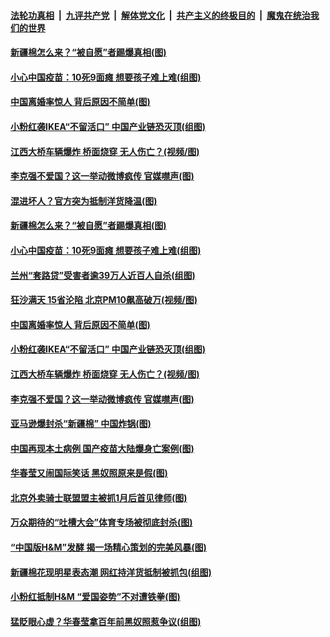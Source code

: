 

####  [法轮功真相](../../../../basic/blob/master/README.md?t=03292031) &nbsp;|&nbsp; [九评共产党](../../../../9ping.md/blob/master/README.md?t=03292031) &nbsp;|&nbsp; [解体党文化](../../../../jtdwh.md/blob/master/README.md?t=03292031)  &nbsp;|&nbsp; [共产主义的终极目的](../../../../gczydzjmd.md/blob/master/README.md?t=03292031) &nbsp;|&nbsp; [魔鬼在统治我们的世界](../../../../mgztzwmdsj.md/blob/master/README.md?t=03292031) 

#### [新疆棉怎么来？“被自愿”者踢爆真相(图)](../pages/p1/967046.md?t=03292031) 

#### [小心中国疫苗：10死9面瘫 想要孩子难上难(组图)](../pages/p1/967026.md?t=03292031) 

#### [中国离婚率惊人 背后原因不简单(图)](../pages/p1/966974.md?t=03292031) 

#### [小粉红袭IKEA“不留活口” 中国产业链恐灭顶(组图)](../pages/p1/966963.md?t=03292031) 

#### [江西大桥车辆爆炸 桥面烧穿 无人伤亡？(视频/图)](../pages/p1/966968.md?t=03292031) 

#### [李克强不爱国？这一举动微博疯传 官媒噤声(图)](../pages/p1/966955.md?t=03292031) 

#### [混进坏人？官方突为抵制洋货降温(图)](../pages/p1/967100.md?t=03292031) 


#### [新疆棉怎么来？“被自愿”者踢爆真相(图)](../pages/p1/967046.md?t=03292031) 

#### [小心中国疫苗：10死9面瘫 想要孩子难上难(组图)](../pages/p1/967026.md?t=03292031) 

#### [兰州“套路贷”受害者逾39万人近百人自杀(组图)](../pages/p1/967082.md?t=03292031) 

#### [狂沙满天 15省沦陷 北京PM10飙高破万(视频/图)](../pages/p1/967044.md?t=03292031) 

#### [中国离婚率惊人 背后原因不简单(图)](../pages/p1/966974.md?t=03292031) 

#### [小粉红袭IKEA“不留活口” 中国产业链恐灭顶(组图)](../pages/p1/966963.md?t=03292031) 

#### [江西大桥车辆爆炸 桥面烧穿 无人伤亡？(视频/图)](../pages/p1/966968.md?t=03292031) 

#### [李克强不爱国？这一举动微博疯传 官媒噤声(图)](../pages/p1/966955.md?t=03292031) 

#### [亚马逊爆封杀“新疆棉” 中国炸锅(图)](../pages/p1/966956.md?t=03292031) 

#### [中国再现本土病例 国产疫苗大陆爆身亡案例(图)](../pages/p1/966914.md?t=03292031) 

#### [华春莹又闹国际笑话 黑奴照原来是假(图)](../pages/p1/966885.md?t=03292031) 

#### [北京外卖骑士联盟盟主被抓1月后首见律师(图)](../pages/p1/966933.md?t=03292031) 

#### [万众期待的“吐槽大会”体育专场被彻底封杀(图)](../pages/p1/966867.md?t=03292031) 

#### [“中国版H&amp;M”发酵 揭一场精心策划的完美风暴(图)](../pages/p1/966755.md?t=03292031) 

#### [新疆棉花现明星表态潮 网红持洋货抵制被抓包(组图)](../pages/p1/966819.md?t=03292031) 


#### [小粉红抵制H&amp;M “爱国姿势”不对遭铁拳(图)](../pages/p1/966803.md?t=03292031) 

#### [猛眨眼心虚？华春莹拿百年前黑奴照惹争议(组图)](../pages/p1/966694.md?t=03292031) 

